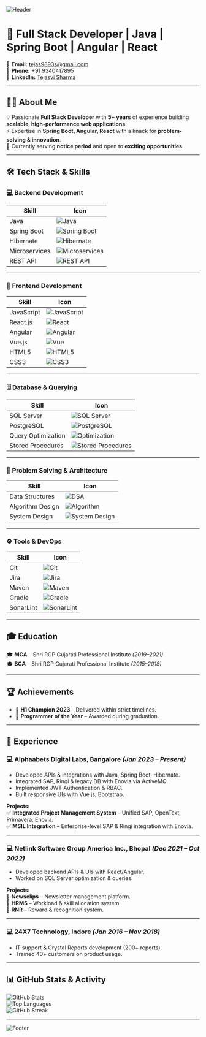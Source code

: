 <!-- Profile Banner -->
![Header](https://capsule-render.vercel.app/api?type=waving&color=0:6A5ACD,100:20B2AA&height=200&section=header&text=Tejasvi%20Sharma%20👨‍💻&fontSize=40&fontColor=ffffff&animation=fadeIn)

# 🚀 Full Stack Developer | Java | Spring Boot | Angular | React

📧 **Email:** [tejas9893s@gmail.com](mailto:tejas9893s@gmail.com)  
📱 **Phone:** +91 9340417895  
🔗 **LinkedIn:** [Tejasvi Sharma](https://www.linkedin.com/in/tejasvi-sharma)  

---

## 👨‍💼 About Me
💡 Passionate **Full Stack Developer** with **5+ years** of experience building **scalable, high-performance web applications**.  
⚡ Expertise in **Spring Boot, Angular, React** with a knack for **problem-solving & innovation**.  
📌 Currently serving **notice period** and open to **exciting opportunities**.  

---

## 🛠 Tech Stack & Skills

### 💻 **Backend Development**
| Skill | Icon |
|-------|------|
| Java | ![Java](https://img.shields.io/badge/Java-ED8B00?style=for-the-badge&logo=openjdk&logoColor=white) |
| Spring Boot | ![Spring Boot](https://img.shields.io/badge/Spring_Boot-6DB33F?style=for-the-badge&logo=springboot&logoColor=white) |
| Hibernate | ![Hibernate](https://img.shields.io/badge/Hibernate-59666C?style=for-the-badge&logo=hibernate) |
| Microservices | ![Microservices](https://img.shields.io/badge/Microservices-000000?style=for-the-badge&logo=cloud) |
| REST API | ![REST API](https://img.shields.io/badge/REST_API-009688?style=for-the-badge&logo=postman&logoColor=white) |

---

### 🎨 **Frontend Development**
| Skill | Icon |
|-------|------|
| JavaScript | ![JavaScript](https://img.shields.io/badge/JavaScript-F7E017?style=for-the-badge&logo=javascript&logoColor=black) |
| React.js | ![React](https://img.shields.io/badge/React-61DBFB?style=for-the-badge&logo=react&logoColor=black) |
| Angular | ![Angular](https://img.shields.io/badge/Angular-DD0031?style=for-the-badge&logo=angular&logoColor=white) |
| Vue.js | ![Vue](https://img.shields.io/badge/Vue.js-42B883?style=for-the-badge&logo=vue.js&logoColor=white) |
| HTML5 | ![HTML5](https://img.shields.io/badge/HTML5-E34F26?style=for-the-badge&logo=html5&logoColor=white) |
| CSS3 | ![CSS3](https://img.shields.io/badge/CSS3-1572B6?style=for-the-badge&logo=css3&logoColor=white) |

---

### 🗄️ **Database & Querying**
| Skill | Icon |
|-------|------|
| SQL Server | ![SQL Server](https://img.shields.io/badge/SQL_Server-CC2927?style=for-the-badge&logo=microsoftsqlserver&logoColor=white) |
| PostgreSQL | ![PostgreSQL](https://img.shields.io/badge/PostgreSQL-336791?style=for-the-badge&logo=postgresql&logoColor=white) |
| Query Optimization | ![Optimization](https://img.shields.io/badge/Optimization-FF9800?style=for-the-badge&logo=database) |
| Stored Procedures | ![Stored Procedures](https://img.shields.io/badge/Stored_Procedures-795548?style=for-the-badge&logo=database) |

---

### 🧠 **Problem Solving & Architecture**
| Skill | Icon |
|-------|------|
| Data Structures | ![DSA](https://img.shields.io/badge/Data_Structures-3F51B5?style=for-the-badge&logo=codeforces) |
| Algorithm Design | ![Algorithm](https://img.shields.io/badge/Algorithm_Design-9C27B0?style=for-the-badge&logo=codewars) |
| System Design | ![System Design](https://img.shields.io/badge/System_Design-607D8B?style=for-the-badge&logo=diagram) |

---

### ⚙ **Tools & DevOps**
| Skill | Icon |
|-------|------|
| Git | ![Git](https://img.shields.io/badge/Git-F1502F?style=for-the-badge&logo=git&logoColor=white) |
| Jira | ![Jira](https://img.shields.io/badge/Jira-0052CC?style=for-the-badge&logo=jira&logoColor=white) |
| Maven | ![Maven](https://img.shields.io/badge/Maven-C71A36?style=for-the-badge&logo=apachemaven) |
| Gradle | ![Gradle](https://img.shields.io/badge/Gradle-02303A?style=for-the-badge&logo=gradle) |
| SonarLint | ![SonarLint](https://img.shields.io/badge/SonarLint-4CAF50?style=for-the-badge&logo=sonarqube) |

---

## 🎓 Education
🎓 **MCA** – Shri RGP Gujarati Professional Institute *(2019–2021)*  
🎓 **BCA** – Shri RGP Gujarati Professional Institute *(2015–2018)*  

---

## 🏆 Achievements
- 🥇 **H1 Champion 2023** – Delivered within strict timelines.  
- 🏅 **Programmer of the Year** – Awarded during graduation.  

---

## 💼 Experience

### **💻 Alphaabets Digital Labs, Bangalore** *(Jan 2023 – Present)*
- Developed APIs & integrations with Java, Spring Boot, Hibernate.  
- Integrated SAP, Ringi & legacy DB with Enovia via ActiveMQ.  
- Implemented JWT Authentication & RBAC.  
- Built responsive UIs with Vue.js, Bootstrap.  

**Projects:**  
✅ **Integrated Project Management System** – Unified SAP, OpenText, Primavera, Enovia.  
✅ **MSIL Integration** – Enterprise-level SAP & Ringi integration with Enovia.  

---

### **💻 Netlink Software Group America Inc., Bhopal** *(Dec 2021 – Oct 2022)*
- Developed backend APIs & UIs with React/Angular.  
- Worked on SQL Server optimization & queries.  

**Projects:**  
📌 **Newsclips** – Newsletter management platform.  
📌 **HRMS** – Workload & skill allocation system.  
📌 **RNR** – Reward & recognition system.  

---

### **💻 24X7 Technology, Indore** *(Jan 2016 – Nov 2018)*
- IT support & Crystal Reports development (200+ reports).  
- Trained 40+ customers on product usage.  

---

## 📊 GitHub Stats & Activity
![GitHub Stats](https://github-readme-stats.vercel.app/api?username=tejasvi-sharma&show_icons=true&theme=tokyonight)  
![Top Languages](https://github-readme-stats.vercel.app/api/top-langs/?username=tejasvi-sharma&layout=compact&theme=tokyonight)  
![GitHub Streak](https://streak-stats.demolab.com/?user=tejasvi-sharma&theme=tokyonight)

---

![Footer](https://capsule-render.vercel.app/api?type=waving&color=0:20B2AA,100:6A5ACD&height=120&section=footer)
